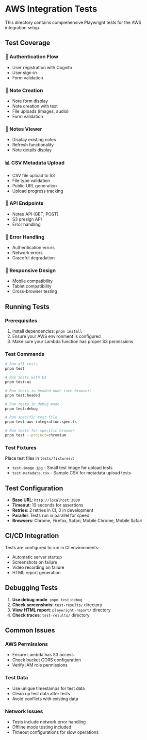 # AWS Integration Tests

This directory contains comprehensive Playwright tests for the AWS integration setup.

## Test Coverage

### 🔐 Authentication Flow
- User registration with Cognito
- User sign-in
- Form validation

### 📝 Note Creation
- Note form display
- Note creation with text
- File uploads (images, audio)
- Form validation

### 👀 Notes Viewer
- Display existing notes
- Refresh functionality
- Note details display

### 📊 CSV Metadata Upload
- CSV file upload to S3
- File type validation
- Public URL generation
- Upload progress tracking

### 🔌 API Endpoints
- Notes API (GET, POST)
- S3 presign API
- Error handling

### 🚨 Error Handling
- Authentication errors
- Network errors
- Graceful degradation

### 📱 Responsive Design
- Mobile compatibility
- Tablet compatibility
- Cross-browser testing

## Running Tests

### Prerequisites
1. Install dependencies: `pnpm install`
2. Ensure your AWS environment is configured
3. Make sure your Lambda function has proper S3 permissions

### Test Commands

```bash
# Run all tests
pnpm test

# Run tests with UI
pnpm test:ui

# Run tests in headed mode (see browser)
pnpm test:headed

# Run tests in debug mode
pnpm test:debug

# Run specific test file
pnpm test aws-integration.spec.ts

# Run tests for specific browser
pnpm test --project=chromium
```

### Test Fixtures

Place test files in `tests/fixtures/`:
- `test-image.jpg` - Small test image for upload tests
- `test-metadata.csv` - Sample CSV for metadata upload tests

## Test Configuration

- **Base URL**: `http://localhost:3000`
- **Timeout**: 10 seconds for assertions
- **Retries**: 2 retries in CI, 0 in development
- **Parallel**: Tests run in parallel for speed
- **Browsers**: Chrome, Firefox, Safari, Mobile Chrome, Mobile Safari

## CI/CD Integration

Tests are configured to run in CI environments:
- Automatic server startup
- Screenshots on failure
- Video recording on failure
- HTML report generation

## Debugging Tests

1. **Use debug mode**: `pnpm test:debug`
2. **Check screenshots**: `test-results/` directory
3. **View HTML report**: `playwright-report/` directory
4. **Check traces**: `test-results/` directory

## Common Issues

### AWS Permissions
- Ensure Lambda has S3 access
- Check bucket CORS configuration
- Verify IAM role permissions

### Test Data
- Use unique timestamps for test data
- Clean up test data after tests
- Avoid conflicts with existing data

### Network Issues
- Tests include network error handling
- Offline mode testing included
- Timeout configurations for slow operations
